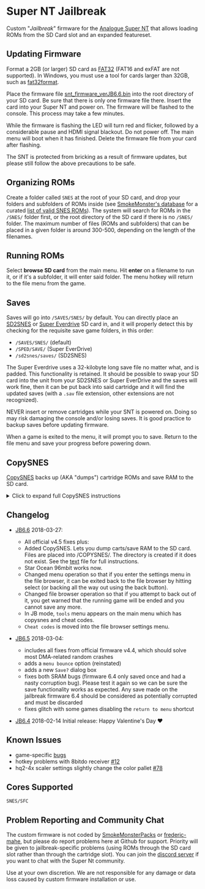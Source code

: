 # Super NT Jailbreak

Custom "*Jailbreak*" firmware for the [Analogue Super
NT](https://www.analogue.co/pages/super-nt/) that allows loading ROMs
from the SD Card slot and an expanded featureset. 

## Updating Firmware 

Format a 2GB (or larger) SD card as
[FAT32](https://en.wikipedia.org/wiki/FAT32) (FAT16 and exFAT are not
supported). In Windows, you must use a tool for cards larger than
32GB, such as
[fat32format](http://www.ridgecrop.demon.co.uk/index.htm?guiformat.htm).

Place the firmware file
[snt_firmware_verJB6.6.bin](https://github.com/SmokeMonsterPacks/Super-NT-Jailbreak/releases/download/v6.6/snt_firmware_verJB6.6.bin)
into the root directory of your SD card.  Be sure that there is only
one firmware file there.  Insert the card into your Super NT and power
on. The firmware will be flashed to the console. This process may
take a few minutes.

While the firmware is flashing the LED will turn red and flicker,
followed by a considerable pause and HDMI signal blackout.  Do not
power off.  The main menu will boot when it has finished. Delete the
firmware file from your card after flashing.

The SNT is protected from bricking as a result of firmware updates,
but please still follow the above precautions to be safe. 

## Organizing ROMs

Create a folder called `SNES` at the root of your SD card, and drop
your folders and subfolders of ROMs inside (see [SmokeMonster's
database](https://github.com/SmokeMonsterPacks/EverDrive-Packs-Lists-Database)
for a curated [list of valid SNES
ROMs](https://github.com/SmokeMonsterPacks/EverDrive-Packs-Lists-Database/raw/master/EverDrive%20Pack%20SMDBs/Super%20EverDrive%20%26%20SD2SNES%20SMDB.txt)).
The system will search for ROMs in the `/SNES/` folder first, or the
root directory of the SD card if there is no `/SNES/` folder.  The
maximum number of files (ROMs and subfolders) that can be placed in a
given folder is around 300-500, depending on the length of the
filenames.

## Running ROMs

Select **browse SD card** from the main menu.  Hit **enter** on a
filename to run it, or if it's a subfolder, it will enter said folder.
The menu hotkey will return to the file menu from the game.

## Saves

Saves will go into `/SAVES/SNES/` by default.  You can directly place
an [SD2SNES](http://sd2snes.de/) or [Super
Everdrive](https://krikzz.com/store/home/13-super-everdrive-v2.html)
SD card in, and it will properly detect this by checking for the
requisite save game folders, in this order:

- `/SAVES/SNES/` (default)
- `/SPED/SAVE/` (Super EverDrive)
- `/sd2snes/saves/` (SD2SNES)

The Super Everdrive uses a 32-kilobyte long save file no matter what,
and is padded.  This functionality is retained.  It should be possible
to swap your SD card into the unit from your SD2SNES or Super
EverDrive and the saves will work fine, then it can be put back into
said cartridge and it will find the updated saves (with a `.sav` file
extension, other extensions are not recognized).

NEVER insert or remove cartridges while your SNT is powered on. Doing so
may risk damaging the console and/or losing saves. It is good practice to 
backup saves before updating firmware.

When a game is exited to the menu, it will prompt you to save. Return to
the file menu and save your progress before powering down.

## CopySNES

[CopySNES](https://github.com/SmokeMonsterPacks/Super-NT-Jailbreak/releases/download/v6.6/CopySNES.Instructions.txt)
backs up (AKA "dumps") cartridge ROMs and save RAM to the SD card.
<details>
  <summary>Click to expand full CopySNES instructions</summary>
<BR>
CopySNES is designed to be an easy to use way to back up cartridge ROMs and save RAM data. Most types of cartridges are supported, and if it isn't specifically supported or for some reason the cartridge header is bad, the settings can be changed.

How to use it

* Power the system off
* Insert cartridge
* Power the system on
* Select "CopySNES" on the tools menu

At this point, CopySNES will query the cartridge and grab the header and attempt to detect what kind of cartridge it is.

You have two options at this point:

1) hit "enter" to accept the settings and proceed to saving.  (note: editing the name will happen during the save step). (skip to "filename entry" below)

2) hit "start" to edit the detected settings (note: editing the name will happen during the save step.)

If you wish to edit the settings, use up and down to select one of the settings, then use left and right to adjust it.  You can select between 32K and 16Mbytes of ROM to dump, and between 0K (i.e. none) and 32K of RAM. 

Finally, you can select the type of mapper it is, i.e. LOROM, HIROM, EXHIROM, or EXLOROM. There is also a "FLAT" setting which will let you dump the entire SNES cartridge space if desired. FLAT starts at address 00:0000 and will dump the specified amount of memory.   

While you can dump say, 8Mbyte of LOROM or HIROM, doing so most likely won't be very useful.  

This "manual" mode is useful when dumping things that do not have a valid or any header such as the Game Genie BIOS (it reports 0K of ROM and is actually 64K) or the Sufami Turbo (again, it reports 0K of ROM even though it's really 1MByte).

When you are done adjusting the settings, and are ready to dump, hit "select".

Filename entry:

At this point the filename can be edited.  It will directly copy the ROM header name in here. For some Japanese titles, there may be no valid ASCII in the header (or if there's no header at all) so any invalid characters for a filename are replaced with spaces. If there's no name at all, it will default to "GAME".  Use up/down to change the character's value and left/right to select a character. Press "enter" to accept the filename and begin the dumping process.

The game's actual size will be determined at this point (i.e. a 2MByte game reported in the header might only be 1.5Mbytes, so this will be detected now).

Finally, the ROM and RAM are dumped to the SD card.

Now that the dump is complete, you are returned to the tools menu. The system can be powered off and a new cartridge inserted to dump, and so on until all the carts are dumped that you wish to dump.

The following things have been tested:

* LOROM   (ROM + RAM)
* HIROM   (ROM + RAM)
* EXHIROM (ROM + RAM)
* SDD-1   (ROM + RAM)
* SA-1    (ROM + RAM)
* GSU-1/2 (ROM + RAM)
note: For SuperFX (GSU), the RAM is always dumped as 64K.  This is because games such as Yoshi's Island have RAM, but the headers for all the games show 0K of RAM.  This 'larger' RAM will work with the major emulators, and can be trimmed down later if needed.  
* CX4     (ROM)
* DSP1-4  (ROM + RAM)
* S-RTC   (ROM,  RAM is dumped but it is unknown if it works)
* ST010   (ROM)
* ST011   (ROM)
* ST018   (ROM)
* OBC-1   (ROM + RAM)
* SPC7110 (ROM + RAM, but RAM has not been verified to work)

Note: Testing with no$sns, it will not use the saves on certain games such as Chrono Trigger. I don't know why, the saves are good and work on the Super NT itself.
</details>

## Changelog
- [JB6.6](https://github.com/SmokeMonsterPacks/Super-NT-Jailbreak/releases/download/v6.6/snt_firmware_verJB6.6.bin) 2018-03-27:
  - All official v4.5 fixes plus:
  - Added CopySNES. Lets you dump carts/save RAM to the SD card. Files 
    are placed into /COPYSNES/. The directory is created if it does not
    exist. See the [text](https://github.com/SmokeMonsterPacks/Super-NT-Jailbreak/releases/download/v6.6/CopySNES.Instructions.txt)
    file for full instructions.
  - Star Ocean 96mbit works now.
  - Changed menu operation so that if you enter the settings menu in the
    file browser, it can be exited back to the file browser by hitting select 
    (or backing all the way out using the back button).
  - Changed file browser operation so that if you attempt to back out of it, 
    you get warned that the running game will be ended and you cannot save any more.
  - In JB mode, `tools` menu appears on the main menu which has copysnes and cheat codes.
  - `Cheat codes` is moved into the file browser settings menu.

- [JB6.5](https://github.com/SmokeMonsterPacks/Super-NT-Jailbreak/releases/download/v6.5/snt_firmware_verJB6.5.bin) 2018-03-04:
  - includes all fixes from official firmware v4.4, which should
    solve most DMA-related random crashes
  - adds a `menu bounce` option (reinstated)
  - adds a new `Save?` dialog box
  - fixes both SRAM bugs (firmware 6.4 only saved once and had a nasty
    corruption bug). Please test it again so we can be sure the save
    functionality works as expected. Any save made on the jailbreak
    firmware 6.4 should be considered as potentially corrupted and
    must be discarded
  - fixes glitch with some games disabling the `return to menu`
    shortcut
    
- [JB6.4](https://github.com/SmokeMonsterPacks/Super-NT-Jailbreak/releases/download/v6.4/snt_firmware_verJB6.4.bin) 2018-02-14 Initial release: Happy Valentine's Day :heart:

## Known Issues

- game-specific [bugs](https://github.com/SmokeMonsterPacks/Super-NT-Jailbreak/issues?utf8=%E2%9C%93&q=is%3Aissue+is%3Aopen+glitches)
- hotkey problems with 8bitdo receiver [#12](https://github.com/SmokeMonsterPacks/Super-NT-Jailbreak/issues/51)
- hq2-4x scaler settings slightly change the color pallet [#78](https://github.com/SmokeMonsterPacks/Super-NT-Jailbreak/issues/78)

## Cores Supported

`SNES/SFC`

## Problem Reporting and Community Chat

The custom firmware is not coded by
[SmokeMonsterPacks](https://github.com/SmokeMonsterPacks) or
[frederic-mahe](https://github.com/frederic-mahe), but please do
report problems here at Github for support. Priority will be given to
jailbreak-specific problems (using ROMs through the SD card slot
rather than through the cartridge slot). You can join the [discord
server](https://discord.gg/EX57xnF) if you want to chat with the Super
Nt community.

Use at your own discretion. We are not responsible for any damage 
or data loss caused by custom firmware installation or use.
